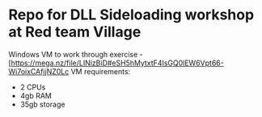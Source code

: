 # Repo for DLL Sideloading workshop at Red team Village

Windows VM to work through exercise -[https://mega.nz/file/LINizBiD#eSH5hMytxtF4IsGQ0lEW6Vpt66-Wi7oixCAfjjNZ0Lc
VM requirements:
* 2 CPUs
* 4gb RAM
* 35gb storage
